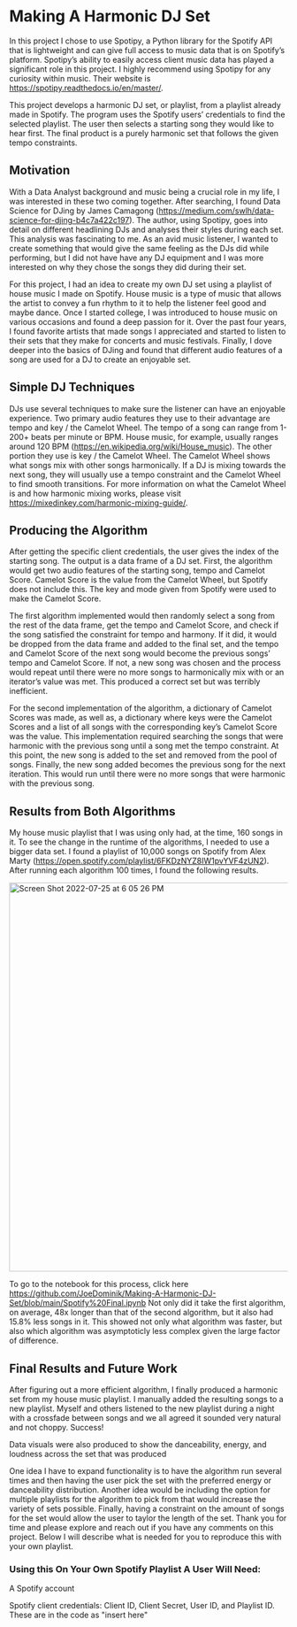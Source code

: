 # Making A Harmonic DJ Set

In this project I chose to use Spotipy, a Python library for the Spotify API that is lightweight and can give full access to music data that is on Spotify’s platform. Spotipy’s ability to easily access client music data has played a significant role in this project. I highly recommend using Spotipy for any curiosity within music. Their website is https://spotipy.readthedocs.io/en/master/. 

This project develops a harmonic DJ set, or playlist, from a playlist already made in Spotify. The program uses the Spotify users’ credentials to find the selected playlist. The user then selects a starting song they would like to hear first. The final product is a purely harmonic set that follows the given tempo constraints.

## Motivation

With a Data Analyst background and music being a crucial role in my life, I was interested in these two coming together. After searching, I found Data Science for DJing by James Camagong (https://medium.com/swlh/data-science-for-djing-b4c7a422c197). The author, using Spotipy, goes into detail on different headlining DJs and analyses their styles during each set. This analysis was fascinating to me. As an avid music listener, I wanted to create something that would give the same feeling as the DJs did while performing, but I did not have have any DJ equipment and I was more interested on why they chose the songs they did during their set. 

For this project, I had an idea to create my own DJ set using a playlist of house music I made on Spotify. House music is a type of music that allows the artist to convey a fun rhythm to it to help the listener feel good and maybe dance. Once I started college, I was introduced to house music on various occasions and found a deep passion for it. Over the past four years, I found favorite artists that made songs I appreciated and started to listen to their sets that they make for concerts and music festivals. Finally, I dove deeper into the basics of DJing and found that different audio features of a song are used for a DJ to create an enjoyable set.

## Simple DJ Techniques

DJs use several techniques to make sure the listener can have an enjoyable experience. Two primary audio features they use to their advantage are tempo and key / the Camelot Wheel. The tempo of a song can range from 1-200+ beats per minute or BPM. House music, for example, usually ranges around 120 BPM (https://en.wikipedia.org/wiki/House_music). The other portion they use is key / the Camelot Wheel. The Camelot Wheel shows what songs mix with other songs harmonically. If a DJ is mixing towards the next song, they will usually use a tempo constraint and the Camelot Wheel to find smooth transitions. For more information on what the Camelot Wheel is and how harmonic mixing works, please visit https://mixedinkey.com/harmonic-mixing-guide/. 

## Producing the Algorithm

After getting the specific client credentials, the user gives the index of the starting song. The output is a data frame of a DJ set. First, the algorithm would get two audio features of the starting song, tempo and Camelot Score. Camelot Score is the value from the Camelot Wheel, but Spotify does not include this. The key and mode given from Spotify were used to make the Camelot Score. 

The first algorithm implemented would then randomly select a song from the rest of the data frame, get the tempo and Camelot Score, and check if the song satisfied the constraint for tempo and harmony. If it did, it would be dropped from the data frame and added to the final set, and the tempo and Camelot Score of the next song would become the previous songs’ tempo and Camelot Score. If not, a new song was chosen and the process would repeat until there were no more songs to harmonically mix with or an iterator’s value was met. This produced a correct set but was terribly inefficient.

For the second implementation of the algorithm, a dictionary of Camelot Scores was made, as well as, a dictionary where keys were the Camelot Scores and a list of all songs with the corresponding key’s Camelot Score was the value. This implementation required searching the songs that were harmonic with the previous song until a song met the tempo constraint. At this point, the new song is added to the set and removed from the pool of songs. Finally, the new song added becomes the previous song for the next iteration. This would run until there were no more songs that were harmonic with the previous song. 

## Results from Both Algorithms

My house music playlist that I was using only had, at the time, 160 songs in it. To see the change in the runtime of the algorithms, I needed to use a bigger data set. I found a playlist of 10,000 songs on Spotify from Alex Marty (https://open.spotify.com/playlist/6FKDzNYZ8IW1pvYVF4zUN2). After running each algorithm 100 times, I found the following results.  

<img width="703" alt="Screen Shot 2022-07-25 at 6 05 26 PM" src="https://user-images.githubusercontent.com/88391946/183744346-8c3e35d2-2253-4892-b96d-bb3f010434ee.png">

To go to the notebook for this process, click here https://github.com/JoeDominik/Making-A-Harmonic-DJ-Set/blob/main/Spotify%20Final.ipynb
Not only did it take the first algorithm, on average, 48x longer than that of the second algorithm, but it also had 15.8% less songs in it. This showed not only what algorithm was faster, but also which algorithm was asymptoticly less complex given the large factor of difference.

## Final Results and Future Work

After figuring out a more efficient algorithm, I finally produced a harmonic set from my house music playlist. I manually added the resulting songs to a new playlist. Myself and others listened to the new playlist during a night with a crossfade between songs and we all agreed it sounded very natural and not choppy. Success!

Data visuals were also produced to show the danceability, energy, and loudness across the set that was produced

One idea I have to expand functionality is to have the algorithm run several times and then having the user pick the set with the preferred energy or danceability distribution. Another idea would be including the option for multiple playlists for the algorithm to pick from that would increase the variety of sets possible. Finally, having a constraint on the amount of songs for the set would allow the user to taylor the length of the set. Thank you for time and please explore and reach out if you have any comments on this project. Below I will describe what is needed for you to reproduce this with your own playlist.

### Using this On Your Own Spotify Playlist A User Will Need: 

A Spotify account

Spotify client credentials: Client ID, Client Secret, User ID, and Playlist ID. These are in the code as "insert here"

